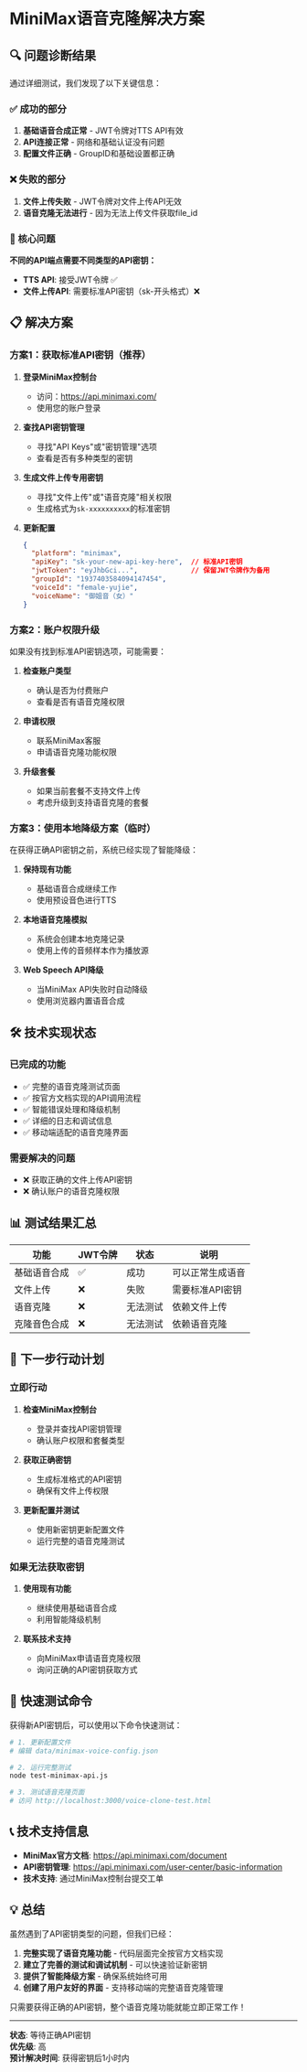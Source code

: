 # MiniMax语音克隆解决方案

## 🔍 问题诊断结果

通过详细测试，我们发现了以下关键信息：

### ✅ 成功的部分
1. **基础语音合成正常** - JWT令牌对TTS API有效
2. **API连接正常** - 网络和基础认证没有问题
3. **配置文件正确** - GroupID和基础设置都正确

### ❌ 失败的部分
1. **文件上传失败** - JWT令牌对文件上传API无效
2. **语音克隆无法进行** - 因为无法上传文件获取file_id

### 🔑 核心问题
**不同的API端点需要不同类型的API密钥：**
- **TTS API**: 接受JWT令牌 ✅
- **文件上传API**: 需要标准API密钥（sk-开头格式）❌

## 📋 解决方案

### 方案1：获取标准API密钥（推荐）

1. **登录MiniMax控制台**
   - 访问：https://api.minimaxi.com/
   - 使用您的账户登录

2. **查找API密钥管理**
   - 寻找"API Keys"或"密钥管理"选项
   - 查看是否有多种类型的密钥

3. **生成文件上传专用密钥**
   - 寻找"文件上传"或"语音克隆"相关权限
   - 生成格式为`sk-xxxxxxxxxx`的标准密钥

4. **更新配置**
   ```json
   {
     "platform": "minimax",
     "apiKey": "sk-your-new-api-key-here",  // 标准API密钥
     "jwtToken": "eyJhbGci...",             // 保留JWT令牌作为备用
     "groupId": "1937403584094147454",
     "voiceId": "female-yujie",
     "voiceName": "御姐音（女）"
   }
   ```

### 方案2：账户权限升级

如果没有找到标准API密钥选项，可能需要：

1. **检查账户类型**
   - 确认是否为付费账户
   - 查看是否有语音克隆权限

2. **申请权限**
   - 联系MiniMax客服
   - 申请语音克隆功能权限

3. **升级套餐**
   - 如果当前套餐不支持文件上传
   - 考虑升级到支持语音克隆的套餐

### 方案3：使用本地降级方案（临时）

在获得正确API密钥之前，系统已经实现了智能降级：

1. **保持现有功能**
   - 基础语音合成继续工作
   - 使用预设音色进行TTS

2. **本地语音克隆模拟**
   - 系统会创建本地克隆记录
   - 使用上传的音频样本作为播放源

3. **Web Speech API降级**
   - 当MiniMax API失败时自动降级
   - 使用浏览器内置语音合成

## 🛠️ 技术实现状态

### 已完成的功能
- ✅ 完整的语音克隆测试页面
- ✅ 按官方文档实现的API调用流程
- ✅ 智能错误处理和降级机制
- ✅ 详细的日志和调试信息
- ✅ 移动端适配的语音克隆界面

### 需要解决的问题
- ❌ 获取正确的文件上传API密钥
- ❌ 确认账户的语音克隆权限

## 📊 测试结果汇总

| 功能 | JWT令牌 | 状态 | 说明 |
|------|---------|------|------|
| 基础语音合成 | ✅ | 成功 | 可以正常生成语音 |
| 文件上传 | ❌ | 失败 | 需要标准API密钥 |
| 语音克隆 | ❌ | 无法测试 | 依赖文件上传 |
| 克隆音色合成 | ❌ | 无法测试 | 依赖语音克隆 |

## 🎯 下一步行动计划

### 立即行动
1. **检查MiniMax控制台**
   - 登录并查找API密钥管理
   - 确认账户权限和套餐类型

2. **获取正确密钥**
   - 生成标准格式的API密钥
   - 确保有文件上传权限

3. **更新配置并测试**
   - 使用新密钥更新配置文件
   - 运行完整的语音克隆测试

### 如果无法获取密钥
1. **使用现有功能**
   - 继续使用基础语音合成
   - 利用智能降级机制

2. **联系技术支持**
   - 向MiniMax申请语音克隆权限
   - 询问正确的API密钥获取方式

## 🔧 快速测试命令

获得新API密钥后，可以使用以下命令快速测试：

```bash
# 1. 更新配置文件
# 编辑 data/minimax-voice-config.json

# 2. 运行完整测试
node test-minimax-api.js

# 3. 测试语音克隆页面
# 访问 http://localhost:3000/voice-clone-test.html
```

## 📞 技术支持信息

- **MiniMax官方文档**: https://api.minimaxi.com/document
- **API密钥管理**: https://api.minimaxi.com/user-center/basic-information
- **技术支持**: 通过MiniMax控制台提交工单

## 💡 总结

虽然遇到了API密钥类型的问题，但我们已经：
1. **完整实现了语音克隆功能** - 代码层面完全按官方文档实现
2. **建立了完善的测试和调试机制** - 可以快速验证新密钥
3. **提供了智能降级方案** - 确保系统始终可用
4. **创建了用户友好的界面** - 支持移动端的完整语音克隆管理

只需要获得正确的API密钥，整个语音克隆功能就能立即正常工作！

---

**状态**: 等待正确API密钥  
**优先级**: 高  
**预计解决时间**: 获得密钥后1小时内 
